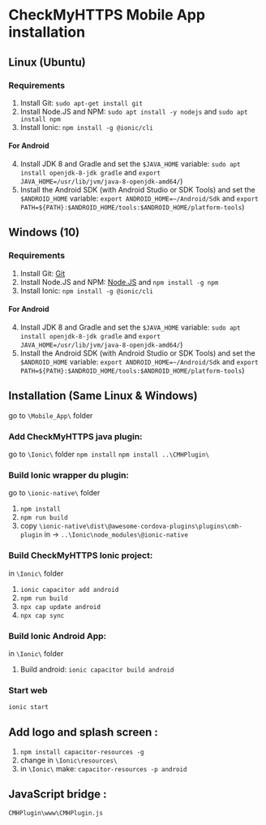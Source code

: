 # CheckMyHTTPS Mobile App installation

## Linux (Ubuntu)

### Requirements
1. Install Git: `sudo apt-get install git`
2. Install Node.JS and NPM: `sudo apt install -y nodejs` and `sudo apt install npm`
3. Install Ionic: `npm install -g @ionic/cli`

#### For Android
4. Install JDK 8 and Gradle and set the `$JAVA_HOME` variable: `sudo apt install openjdk-8-jdk gradle` and `export JAVA_HOME=/usr/lib/jvm/java-8-openjdk-amd64/`)
5. Install the Android SDK (with Android Studio or SDK Tools) and set the `$ANDROID_HOME` variable: `export ANDROID_HOME=~/Android/Sdk` and `export PATH=${PATH}:$ANDROID_HOME/tools:$ANDROID_HOME/platform-tools`)


## Windows (10)

### Requirements
1. Install Git: [Git](https://git-scm.com/download/win)
2. Install Node.JS and NPM: [Node.JS](https://nodejs.org/en/download/) and `npm install -g npm`
3. Install Ionic: `npm install -g @ionic/cli`

#### For Android
4. Install JDK 8 and Gradle and set the `$JAVA_HOME` variable: `sudo apt install openjdk-8-jdk gradle` and `export JAVA_HOME=/usr/lib/jvm/java-8-openjdk-amd64/`)
5. Install the Android SDK (with Android Studio or SDK Tools) and set the `$ANDROID_HOME` variable: `export ANDROID_HOME=~/Android/Sdk` and `export PATH=${PATH}:$ANDROID_HOME/tools:$ANDROID_HOME/platform-tools`)


## Installation (Same Linux & Windows)
go to `\Mobile_App\` folder

### Add CheckMyHTTPS java plugin:
go to `\Ionic\` folder
`npm install`
`npm install ..\CMHPlugin\`

### Build Ionic wrapper du plugin:
go to `\ionic-native\` folder
1. `npm install`
2. `npm run build`
3. copy
`\ionic-native\dist\@awesome-cordova-plugins\plugins\cmh-plugin` 
in -> `..\Ionic\node_modules\@ionic-native`

### Build CheckMyHTTPS Ionic project:
in `\Ionic\` folder
1. `ionic capacitor add android`
2. `npm run build`
3. `npx cap update android`
4. `npx cap sync`

### Build Ionic Android App:
in `\Ionic\` folder
1. Build android: `ionic capacitor build android`

### Start web
`ionic start`


## Add logo and splash screen :
1. `npm install capacitor-resources -g`
2. change in `\Ionic\resources\` 
3. in `\Ionic\` make: `capacitor-resources -p android`


## JavaScript bridge :
`CMHPlugin\www\CMHPlugin.js`